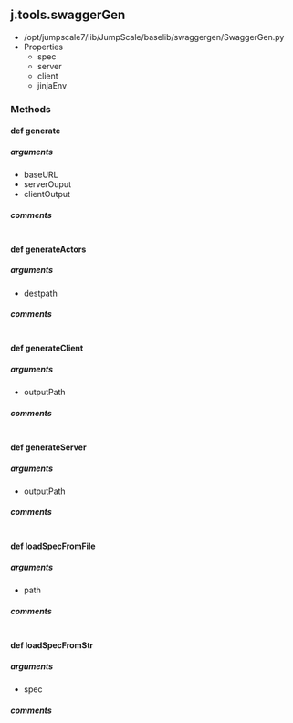 ## j.tools.swaggerGen

- /opt/jumpscale7/lib/JumpScale/baselib/swaggergen/SwaggerGen.py
- Properties
    - spec
    - server
    - client
    - jinjaEnv

### Methods

#### def generate 
##### arguments

- baseURL
- serverOuput
- clientOutput

##### comments

```

```

#### def generateActors 
##### arguments

- destpath

##### comments

```

```

#### def generateClient 
##### arguments

- outputPath

##### comments

```

```

#### def generateServer 
##### arguments

- outputPath

##### comments

```

```

#### def loadSpecFromFile 
##### arguments

- path

##### comments

```

```

#### def loadSpecFromStr 
##### arguments

- spec

##### comments

```

```

